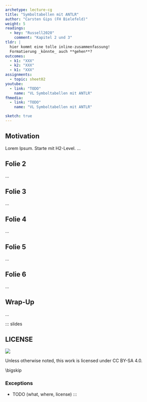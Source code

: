 ```yaml
---
archetype: lecture-cg
title: "Symboltabellen mit ANTLR"
author: "Carsten Gips (FH Bielefeld)"
weight: 5
readings:
  - key: "Russell2020"
    comment: "Kapitel 2 und 3"
tldr: |
  hier kommt eine tolle inline-zusammenfassung!
  Formatierung _könnte_ auch **gehen**?
outcomes:
  - k1: "XXX"
  - k2: "XXX"
  - k1: "XXX"
assignments:
  - topic: sheet02
youtube:
  - link: "TODO"
    name: "VL Symboltabellen mit ANTLR"
fhmedia:
  - link: "TODO"
    name: "VL Symboltabellen mit ANTLR"

sketch: true
---
```



## Motivation

<!-- ADD
- Symboltabellen mit ANTLR
- Traversierung mit Listeners / Visitors
-->

Lorem Ipsum. Starte mit H2-Level.
...

## Folie 2
...

## Folie 3
...

## Folie 4
...

## Folie 5
...

## Folie 6
...

## Wrap-Up
...







<!-- DO NOT REMOVE - THIS IS A LAST SLIDE TO INDICATE THE LICENSE AND POSSIBLE EXCEPTIONS (IMAGES, ...). -->
::: slides
## LICENSE
![](https://licensebuttons.net/l/by-sa/4.0/88x31.png)

Unless otherwise noted, this work is licensed under CC BY-SA 4.0.

\bigskip

### Exceptions
*   TODO (what, where, license)
:::

